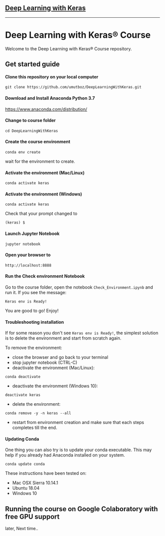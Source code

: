 ## [Deep Learning with Keras]()

------

# Deep Learning with Keras® Course

Welcome to the Deep Learning with Keras® Course repository.

## Get started guide

#### Clone this repository on your local computer

```
git clone https://github.com/umutboz/DeepLearningWithKeras.git

```

#### Download and Install Anaconda Python 3.7

https://www.anaconda.com/distribution/

#### Change to course folder

```
cd DeepLearningWithKeras

```

#### Create the course environment

```
conda env create
```

wait for the environment to create.

#### Activate the environment (Mac/Linux)
```
conda activate keras

```

#### Activate the environment (Windows)
```
conda activate keras

```

Check that your prompt changed to

```
(keras) $

```

#### Launch Jupyter Notebook

```
jupyter notebook
```

#### Open your browser to

```
http://localhost:8888
```

#### Run the Check environment Notebook

Go to the course folder, open the notebook `Check_Environment.ipynb` and run it. If you see the message:

    Keras env is Ready!

You are good to go! Enjoy!


#### Troubleshooting installation
If for some reason you don't see `Keras env is Ready!`, the simplest solution is to delete the environment and start from scratch again.

To remove the environment:

- close the browser and go back to your terminal
- stop jupyter notebook (CTRL-C)
- deactivate the environment (Mac/Linux):

```
conda deactivate
```

- deactivate the environment (Windows 10):

```
deactivate keras
```

- delete the environment:

```
conda remove -y -n keras --all
```

- restart from environment creation and make sure that each steps completes till the end.

#### Updating Conda

One thing you can also try is to update your conda executable. This may help if you already had Anaconda installed on your system.

```
conda update conda
```

These instructions have been tested on:

- Mac OSX Sierra 10.14.1
- Ubuntu 18.04
- Windows 10

## Running the course on Google Colaboratory with free GPU support

later, Next time..
